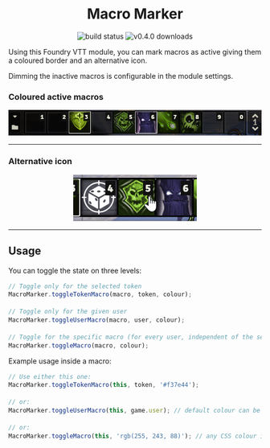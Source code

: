 <h1 align="center">Macro Marker</h1>
<p align="center">
<img src="https://github.com/janssen-io/foundry-macro-marker/workflows/MacroMarker%20CI/badge.svg" alt="build status" /> <img src="https://img.shields.io/github/downloads-pre/janssen-io/foundry-macro-marker/v0.4.0/macro-marker.zip?label=v0.4.0" alt="v0.4.0 downloads" />
</p>

Using this Foundry VTT module, you can mark macros as active giving them a coloured border and an alternative icon.

Dimming the inactive macros is configurable in the module settings.

### Coloured active macros
<p align="center">
<img src="./img/mm-dim.png" />
</p>

---

### Alternative icon
<p align="center">
<img src="./img/mm-alt-icon.gif" />
</p>

---

## Usage
You can toggle the state on three levels:

```js
// Toggle only for the selected token
MacroMarker.toggleTokenMacro(macro, token, colour);

// Toggle only for the given user
MacroMarker.toggleUserMacro(macro, user, colour);  

// Toggle for the specific macro (for every user, independent of the selected token)
MacroMarker.toggleMacro(macro, colour);
```` 

Example usage inside a macro:
```js
// Use either this one:
MacroMarker.toggleTokenMacro(this, token, '#f37e44');

// or:
MacroMarker.toggleUserMacro(this, game.user); // default colour can be configured in settings

// or:
MacroMarker.toggleMacro(this, 'rgb(255, 243, 88)'); // any CSS colour is valid
```

